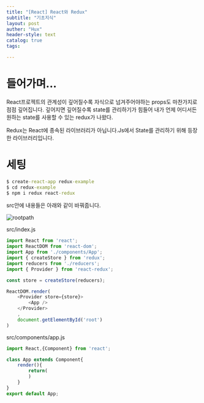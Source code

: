 ```yaml
---
title: "[React] React와 Redux"
subtitle: "기초지식"
layout: post
auther: "Hux"
header-style: text
catalog: true
tags:

---
```


들어가며...
===

React프로젝트의 관계성이 깊어질수록 자식으로 넘겨주어야하는 props도 마찬가지로 점점 깊어집니다. 깊어지면 깊어질수록 state를 관리하기가 힘들어 내가 언제 어디서든 원하는 state를 사용할 수 있는 redux가 나왔다.

Redux는 React에 종속된 라이브러리가 아닙니다.Js에서 State를 관리하기 위해 등장한 라이브러리입니다.


세팅
===
```cmd
$ create-react-app redux-example
$ cd redux-example
$ npm i redux react-redux
```

src안에 내용들은 아래와 같이 바꿔줍니다.

 ![rootpath]({{site.url}}/img/react/redux/rootPath.png)

src/index.js
```js
import React from 'react';
import ReactDOM from 'react-dom';
import App from './components/App';
import { createStore } from 'redux';
import reducers from './reducers';
import { Provider } from 'react-redux';

const store = createStore(reducers);

ReactDOM.render(
    <Provider store={store}>
        <App />
    </Provider>
    ,
    document.getElementById('root')
)

```



src/components/app.js

```js
import React,{Component} from 'react';

class App extends Component{
    render(){
        return(
        )
    }
}
export default App;

```

